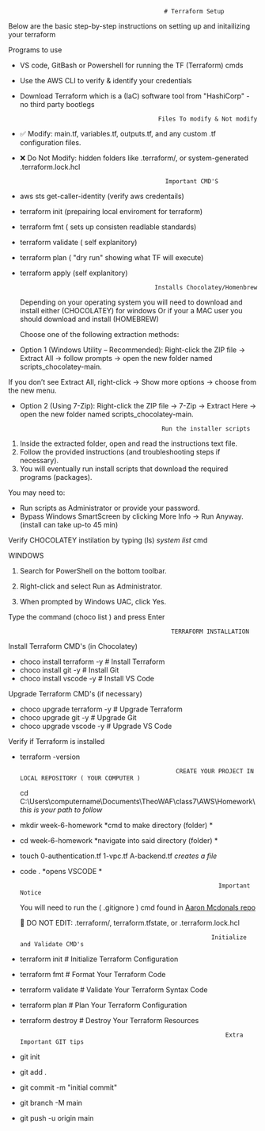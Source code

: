                                                 # Terraform Setup                                                
 Below are the basic step-by-step instructions on setting up and initailizing your terraform

Programs to use
* VS code, GitBash or Powershell for running the TF (Terraform) cmds
* Use the AWS CLI to verify & identify your credentials
* Download Terraform which is a (IaC) software tool from "HashiCorp" - no third party bootlegs

                                             Files To modify & Not modify
 * ✅ Modify: main.tf, variables.tf, outputs.tf, and any custom .tf configuration files.
 * ❌ Do Not Modify: hidden folders like .terraform/, or system-generated .terraform.lock.hcl

                                                Important CMD'S
- aws sts get-caller-identity (verify aws credentails)
- terraform init (prepairing local enviroment for terraform) 
- terraform fmt ( sets up consisten readlable standards)
- terraform validate ( self explanitory)
- terraform plan ( "dry run" showing what TF will execute)
- terraform apply (self explanitory)

                                            Installs Chocolatey/Homenbrew

  Depending on your operating system you will need to download and install either (CHOCOLATEY) for windows
  Or if your a MAC user you should download and install (HOMEBREW)

  Choose one of the following extraction methods:

* Option 1 (Windows Utility – Recommended):
Right-click the ZIP file → Extract All → follow prompts → open the new folder named scripts_chocolatey-main.

If you don’t see Extract All, right-click → Show more options → choose from the new menu.

* Option 2 (Using 7-Zip):
Right-click the ZIP file → 7-Zip → Extract Here → open the new folder named scripts_chocolatey-main.

                                              Run the installer scripts

1. Inside the extracted folder, open and read the instructions text file.
2. Follow the provided instructions (and troubleshooting steps if necessary).
3. You will eventually run install scripts that download the required programs (packages).
   
You may need to:
* Run scripts as Administrator or provide your password.
* Bypass Windows SmartScreen by clicking More Info → Run Anyway. (install can take up-to 45 min)

Verify CHOCOLATEY instilation by typing (ls) *system list* cmd

WINDOWS
1. Search for PowerShell on the bottom toolbar.

2. Right-click and select Run as Administrator.

3. When prompted by Windows UAC, click Yes.

Type the command (choco list ) and press Enter

                                                  TERRAFORM INSTALLATION

Install Terraform  CMD's (in Chocolatey)
- choco install terraform -y          # Install Terraform
- choco install git -y                # Install Git
- choco install vscode -y             # Install VS Code

Upgrade Terraform  CMD's (if necessary)
- choco upgrade terraform -y          # Upgrade Terraform
- choco upgrade git -y                # Upgrade Git
- choco upgrade vscode -y             # Upgrade VS Code

Verify if Terraform is installed
- terraform -version

                                                  CREATE YOUR PROJECT IN LOCAL REPOSITORY ( YOUR COMPUTER )

  cd C:\Users\computername\Documents\TheoWAF\class7\AWS\Homework\ *this is your path to follow*
- mkdir week-6-homework *cmd to make directory (folder) *
- cd week-6-homework *navigate into said directory (folder) *
- touch 0-authentication.tf 1-vpc.tf A-backend.tf *creates a file*
- code . *opens VSCODE *

                                                              Important Notice
  You will need to run the ( .gitignore ) cmd found in [Aaron Mcdonals repo](https://github.com/aaron-dm-mcdonald/Class7-notes/blob/main/102125/.gitignore)

  🛑 DO NOT EDIT: .terraform/, terraform.tfstate, or .terraform.lock.hcl

                                                            Initialize and Validate CMD's

- terraform init          # Initialize Terraform Configuration
- terraform fmt           # Format Your Terraform Code
- terraform validate      # Validate Your Terraform Syntax Code
- terraform plan          # Plan Your Terraform Configuration
- terraform destroy       # Destroy Your Terraform Resources

                                                                Extra Important GIT tips

- git init
- git add .
- git commit -m "initial commit"
- git branch -M main
- git push -u origin main

